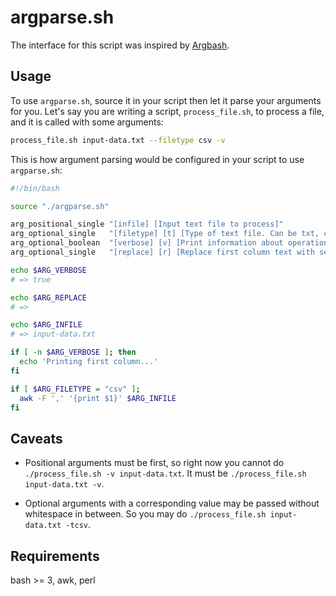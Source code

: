 # argparse.sh

The interface for this script was inspired by [Argbash](https://argbash.io/).

## Usage

To use `argparse.sh`, source it in your script then let it parse your arguments for you.
Let's say you are writing a script, `process_file.sh`, to process a file, and it is called
with some arguments:

```bash
process_file.sh input-data.txt --filetype csv -v
```

This is how argument parsing would be configured in your script to use `argparse.sh`:

```bash
#!/bin/bash

source "./argparse.sh"

arg_positional_single "[infile] [Input text file to process]"
arg_optional_single   "[filetype] [t] [Type of text file. Can be txt, csv or tsv]"
arg_optional_boolean  "[verbose] [v] [Print information about operations being performed]"
arg_optional_single   "[replace] [r] [Replace first column text with second column text]"

echo $ARG_VERBOSE
# => true

echo $ARG_REPLACE
# =>

echo $ARG_INFILE
# => input-data.txt

if [ -n $ARG_VERBOSE ]; then
  echo 'Printing first column...'
fi

if [ $ARG_FILETYPE = "csv" ];
  awk -F ',' '{print $1}' $ARG_INFILE
fi
```

## Caveats

* Positional arguments must be first, so right now you cannot do `./process_file.sh -v input-data.txt`.
  It must be `./process_file.sh input-data.txt -v`.

* Optional arguments with a corresponding value may be passed without whitespace in between. So you
  may do `./process_file.sh input-data.txt -tcsv`.

## Requirements

bash >= 3, awk, perl
